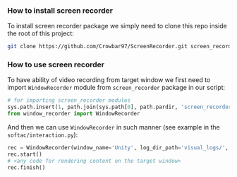 ### How to install screen recorder
To install screen recorder package we simply need to clone this repo inside the root of this project:
```bash
git clone https://github.com/Crowbar97/ScreenRecorder.git screen_recorder
```

### How to use screen recorder
To have ability of video recording from target window we first need to import `WindowRecorder` module from `screen_recorder` package in our script:
```python
# for importing screen_recorder modules
sys.path.insert(1, path.join(sys.path[0], path.pardir, 'screen_recorder'))
from window_recorder import WindowRecorder
```

And then we can use `WindowRecorder` in such manner (see example in the `softac/interaction.py`):
```python
rec = WindowRecorder(window_name='Unity', log_dir_path='visual_logs/', log_name='test')
rec.start()
# <any code for rendering content on the target window>
rec.finish()
```
